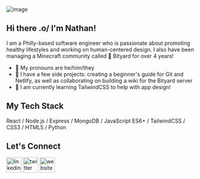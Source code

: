 ![image](https://i.imgur.com/53q2Aei.png)

## Hi there .o/ I'm Nathan!

I am a Philly-based software engineer who is passionate about promoting healthy lifestyles and working on human-centered design. I also have been managing a Minecraft community called 🍄 Bityard for over 4 years! 

* 🌈 My pronouns are he/him/they
* 🌊 I have a few side projects: creating a beginner's guide for Git and Netlify, as well as collaborating on building a wiki for the Bityard server
* 🌱 I am currently learning TailwindCSS to help with app design!

## My Tech Stack

React / Node.js / Express / MongoDB / JavaScript ES6+ / TailwindCSS / CSS3 / HTML5 / Python

## Let's Connect

[<img src='https://cdn.jsdelivr.net/npm/simple-icons@3.0.1/icons/linkedin.svg' alt='linkedin' height='40'>](https://www.linkedin.com/in/https://www.linkedin.com/in/nathan-truong-317a59219//)  [<img src='https://cdn.jsdelivr.net/npm/simple-icons@3.0.1/icons/twitter.svg' alt='twitter' height='40'>](https://twitter.com/https://twitter.com/nathanktruong)  [<img src='https://cdn.jsdelivr.net/npm/simple-icons@3.0.1/icons/icloud.svg' alt='website' height='40'>](nathantruong.netlify.app)  



